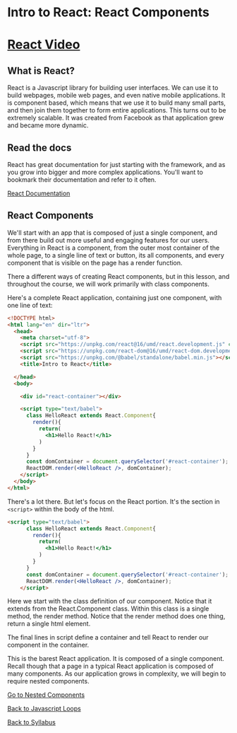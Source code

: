 # Intro to React: React Components

# [React Video](https://player.vimeo.com/video/229416697)

## What is React?

React is a Javascript library for building user interfaces.  We can use it to
build webpages, mobile web pages, and even native mobile applications.  It is
component based, which means that we use it to build many small parts, and then join them together to form entire applications.  This turns out to be extremely scalable.  It was created from Facebook as that application grew and
became more dynamic.

## Read the docs

React has great documentation for just starting with the framework, and as you grow into bigger and more complex applications. You'll want to bookmark their documentation and refer to it often.

[React Documentation](https://facebook.github.io/react/)

## React Components

We'll start with an app that is composed of just a single component, and from
there build out more useful and engaging features for our users. Everything in React is a component, from the outer most container of the whole page, to a single line of text or button, its all components, and every component that is visible on the page has a render function.

There a different ways of creating React components, but in this lesson, and throughout the course, we will work primarily with class components.

Here's a complete React application, containing just one component, with one line of text:

```html
<!DOCTYPE html>
<html lang="en" dir="ltr">
  <head>
    <meta charset="utf-8">
    <script src="https://unpkg.com/react@16/umd/react.development.js" crossorigin></script>
    <script src="https://unpkg.com/react-dom@16/umd/react-dom.development.js" crossorigin></script>
    <script src="https://unpkg.com/@babel/standalone/babel.min.js"></script>
    <title>Intro to React</title>

  </head>
  <body>

    <div id="react-container"></div>

    <script type="text/babel">
      class HelloReact extends React.Component{
        render(){
          return(
            <h1>Hello React!</h1>
          )
        }
      }
      const domContainer = document.querySelector('#react-container');
      ReactDOM.render(<HelloReact />, domContainer);
    </script>
  </body>
</html>
```

There's a lot there. But let's focus on the React portion. It's the section in `<script>` within the body of the html.

```html
<script type="text/babel">
      class HelloReact extends React.Component{
        render(){
          return(
            <h1>Hello React!</h1>
          )
        }
      }
      const domContainer = document.querySelector('#react-container');
      ReactDOM.render(<HelloReact />, domContainer);
    </script>
```

Here we start with the class definition of our component. Notice that it extends from the React.Component class. Within this class is a single method, the render method. Notice that the render method does one thing, return a single html element.

The final lines in script define a container and tell React to render our component in the container.

This is the barest React application. It is composed of a single component. Recall though that a page in a typical React application is composed of many components. As our application grows in complexity, we will begin to require nested components.

[Go to Nested Components](./02react_nested_components.md)


[Back to Javascript Loops](../js_intermediate/05js_class_inheritance.md)


[Back to Syllabus](../README.md)
